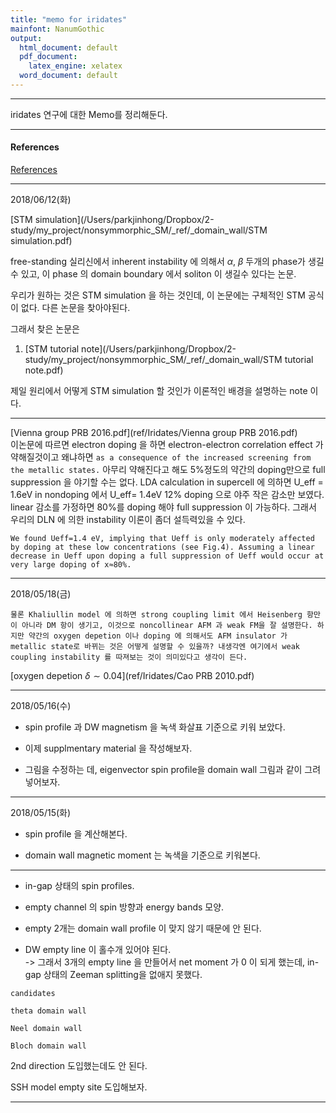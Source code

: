 ```yaml
---
title: "memo for iridates"
mainfont: NanumGothic
output:
  html_document: default
  pdf_document:
    latex_engine: xelatex
  word_document: default
---
```






***

iridates 연구에 대한 Memo를 정리해둔다.


***

#### References

[References](ref_iridates.html)


***

2018/06/12(화)

[STM simulation](/Users/parkjinhong/Dropbox/2-study/my_project/nonsymmorphic_SM/_ref/_domain_wall/STM simulation.pdf)

free-standing 실리신에서 inherent instability 에 의해서 $\alpha$, $\beta$ 두개의 phase가 생길 수 있고, 이 phase 의 domain boundary 에서 soliton 이 생길수 있다는 논문.

우리가 원하는 것은 STM simulation 을 하는 것인데, 이 논문에는 구체적인 STM 공식이 없다.  다른 논문을 찾아야된다. 

그래서 찾은 논문은

1. [STM tutorial note](/Users/parkjinhong/Dropbox/2-study/my_project/nonsymmorphic_SM/_ref/_domain_wall/STM tutorial note.pdf)

제일 원리에서 어떻게 STM simulation 할 것인가 이론적인 배경을 설명하는 note 이다.


***

[Vienna group PRB 2016.pdf](ref/Iridates/Vienna group PRB 2016.pdf)  
이논문에 따르면 electron doping 을 하면 electron-electron correlation effect 가 약해질것이고 왜냐하면 `as a consequence of the increased screening from the metallic
states.` 아무리 약해진다고 해도  5%정도의  약간의 doping만으로 full suppression 을 야기할 수는 없다. LDA calculation in supercell 에 의하면 U_eff = 1.6eV in nondoping 에서 U_eff= 1.4eV 12% doping 으로 야주 작은 감소만 보였다. linear 감소를 가정하면 80%를 doping 해야 full suppression 이 가능하다.   그래서 우리의 DLN 에 의한 instability 이론이 좀더 설득력있을 수 있다.  

```
We found Ueff=1.4 eV, implying that Ueff is only moderately affected by doping at these low concentrations (see Fig.4). Assuming a linear decrease in Ueff upon doping a full suppression of Ueff would occur at very large doping of x≈80%. 
```


***

2018/05/18(금)

```
물론 Khaliullin model 에 의하면 strong coupling limit 에서 Heisenberg 항만이 아니라 DM 항이 생기고, 이것으로 noncollinear AFM 과 weak FM을 잘 설명한다. 하지만 약간의 oxygen depetion 이나 doping 에 의해서도 AFM insulator 가 metallic state로 바뀌는 것은 어떻게 설명할 수 있을까? 내생각엔 여기에서 weak coupling instability 를 따져보는 것이 의미있다고 생각이 든다. 
```
[oxygen depetion $\delta \sim 0.04$](ref/Iridates/Cao PRB 2010.pdf) 


***

2018/05/16(수)

* spin profile 과 DW magnetism 을 녹색 화살표 기준으로 키워 보았다.

* 이제 supplmentary material 을 작성해보자. 

* 그림을 수정하는 데, eigenvector spin profile을 domain wall 그림과 같이 그려넣어보자.



***

2018/05/15(화)

* spin profile 을 계산해본다.

* domain wall magnetic moment 는 녹색을 기준으로 키워본다.



***

* in-gap 상태의 spin profiles.

* empty channel 의 spin 방향과 energy bands 모양.

* empty 2개는 domain wall profile 이 맞지 않기 때문에 안 된다.

* DW empty line 이 홀수개 있어야 된다.  
-> 그래서 3개의 empty line 을 만들어서 net moment 가 0 이 되게 했는데, in-gap 상태의 Zeeman splitting을 없애지 못했다.


```
candidates

theta domain wall

Neel domain wall

Bloch domain wall
```


2nd direction 도입했는데도 안 된다.

SSH model empty site 도입해보자.

***










